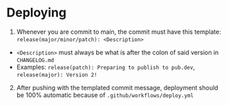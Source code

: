 # Deploying

1. Whenever you are commit to main, the commit must have this template: `release(major/minor/patch): <Description>`

- `<Description>` must always be what is after the colon of said version in `CHANGELOG.md`
- Examples: `release(patch): Preparing to publish to pub.dev`, `release(major): Version 2!`

2. After pushing with the templated commit message, deployment should be 100% automatic because of `.github/workflows/deploy.yml`
